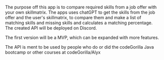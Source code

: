 The purpose off this app is to compare required skills from a job offer with your own skillmatrix.
The apps uses chatGPT to get the skills from the job offer and the user's skillmatrix, to compare them and make a list of matching skills and missing skills and calculates a matching percentage.
The created API will be deployed on Discord.

The first version will be a MVP, which can be expanded with more features.

The API is ment to be used by people who do or did the codeGorilla Java bootcamp or other courses at codeGorilla/Alyx

